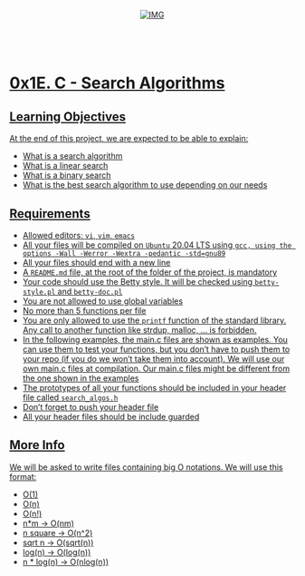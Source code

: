 <!-- repo image -->
<br />
<div align="center">
  <a href="https://github.com/github_username/repo_name">
    <img src="https://github.com/Abubacer/README-Template/blob/master/images/banner.png" alt="IMG" 
  </a>

<h1 align="center"></h1>
<div align="left">
<br />

# 0x1E. C - Search Algorithms

## Learning Objectives

At the end of this project, we are expected to be able to explain:

- What is a search algorithm
- What is a linear search
- What is a binary search
- What is the best search algorithm to use depending on our needs

## Requirements

- Allowed editors: ```vi```, ```vim```, ```emacs```
- All your files will be compiled on ```Ubuntu``` 20.04 LTS using ```gcc, using the options -Wall -Werror -Wextra -pedantic -std=gnu89```
- All your files should end with a new line
- A ```README.md``` file, at the root of the folder of the project, is mandatory
- Your code should use the Betty style. It will be checked using ```betty-style.pl``` and ```betty-doc.pl```
- You are not allowed to use global variables
- No more than 5 functions per file
- You are only allowed to use the ```printf``` function of the standard library. Any call to another function like strdup, malloc, … is forbidden.
- In the following examples, the main.c files are shown as examples. You can use them to test your functions, but you don’t have to push them to your repo (if you do we won’t take them into account). We will use our own main.c files at compilation. Our main.c files might be different from the one shown in the examples
- The prototypes of all your functions should be included in your header file called ```search_algos.h```
- Don’t forget to push your header file
- All your header files should be include guarded

## More Info

We will be asked to write files containing big O notations. We will use this format:

- O(1)
- O(n)
- O(n!)
- n*m -> O(nm)
- n square -> O(n^2)
- sqrt n -> O(sqrt(n))
- log(n) -> O(log(n))
- n * log(n) -> O(nlog(n))
